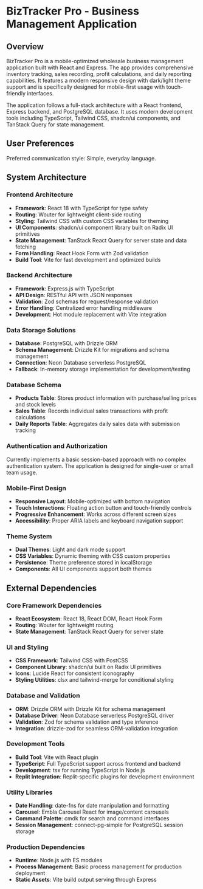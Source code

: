 # BizTracker Pro - Business Management Application

## Overview

BizTracker Pro is a mobile-optimized wholesale business management application built with React and Express. The app provides comprehensive inventory tracking, sales recording, profit calculations, and daily reporting capabilities. It features a modern responsive design with dark/light theme support and is specifically designed for mobile-first usage with touch-friendly interfaces.

The application follows a full-stack architecture with a React frontend, Express backend, and PostgreSQL database. It uses modern development tools including TypeScript, Tailwind CSS, shadcn/ui components, and TanStack Query for state management.

## User Preferences

Preferred communication style: Simple, everyday language.

## System Architecture

### Frontend Architecture
- **Framework**: React 18 with TypeScript for type safety
- **Routing**: Wouter for lightweight client-side routing
- **Styling**: Tailwind CSS with custom CSS variables for theming
- **UI Components**: shadcn/ui component library built on Radix UI primitives
- **State Management**: TanStack React Query for server state and data fetching
- **Form Handling**: React Hook Form with Zod validation
- **Build Tool**: Vite for fast development and optimized builds

### Backend Architecture
- **Framework**: Express.js with TypeScript
- **API Design**: RESTful API with JSON responses
- **Validation**: Zod schemas for request/response validation
- **Error Handling**: Centralized error handling middleware
- **Development**: Hot module replacement with Vite integration

### Data Storage Solutions
- **Database**: PostgreSQL with Drizzle ORM
- **Schema Management**: Drizzle Kit for migrations and schema management
- **Connection**: Neon Database serverless PostgreSQL
- **Fallback**: In-memory storage implementation for development/testing

### Database Schema
- **Products Table**: Stores product information with purchase/selling prices and stock levels
- **Sales Table**: Records individual sales transactions with profit calculations
- **Daily Reports Table**: Aggregates daily sales data with submission tracking

### Authentication and Authorization
Currently implements a basic session-based approach with no complex authentication system. The application is designed for single-user or small team usage.

### Mobile-First Design
- **Responsive Layout**: Mobile-optimized with bottom navigation
- **Touch Interactions**: Floating action button and touch-friendly controls
- **Progressive Enhancement**: Works across different screen sizes
- **Accessibility**: Proper ARIA labels and keyboard navigation support

### Theme System
- **Dual Themes**: Light and dark mode support
- **CSS Variables**: Dynamic theming with CSS custom properties
- **Persistence**: Theme preference stored in localStorage
- **Components**: All UI components support both themes

## External Dependencies

### Core Framework Dependencies
- **React Ecosystem**: React 18, React DOM, React Hook Form
- **Routing**: Wouter for lightweight routing
- **State Management**: TanStack React Query for server state

### UI and Styling
- **CSS Framework**: Tailwind CSS with PostCSS
- **Component Library**: shadcn/ui built on Radix UI primitives
- **Icons**: Lucide React for consistent iconography
- **Styling Utilities**: clsx and tailwind-merge for conditional styling

### Database and Validation
- **ORM**: Drizzle ORM with Drizzle Kit for schema management
- **Database Driver**: Neon Database serverless PostgreSQL driver
- **Validation**: Zod for schema validation and type inference
- **Integration**: drizzle-zod for seamless ORM-validation integration

### Development Tools
- **Build Tool**: Vite with React plugin
- **TypeScript**: Full TypeScript support across frontend and backend
- **Development**: tsx for running TypeScript in Node.js
- **Replit Integration**: Replit-specific plugins for development environment

### Utility Libraries
- **Date Handling**: date-fns for date manipulation and formatting
- **Carousel**: Embla Carousel React for image/content carousels
- **Command Palette**: cmdk for search and command interfaces
- **Session Management**: connect-pg-simple for PostgreSQL session storage

### Production Dependencies
- **Runtime**: Node.js with ES modules
- **Process Management**: Basic process management for production deployment
- **Static Assets**: Vite build output serving through Express